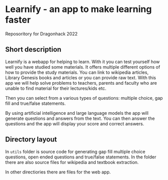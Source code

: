 # Learnify - an app to make learning faster
Reposoritory for Dragonhack 2022

## Short description

Learnify is a webapp for helping to learn. With it you can test yourself how well you have studied some materials. It offers multiple different options of how to provide the study materials. You can link to wikipedia articles, Library Genesis books and articles or you can provide raw text. With this app we will help solve problems to teachers, parents and faculty who are unable to find material for their lectures/kids etc.

Then you can select from a various types of questions: multiple choice, gap fill and true/false statements.

By using artificial intelligence and large language models the app will generate questions and answers from the text. You can then answer the questions and the app will display your score and correct answers.

## Directory layout

In `utils` folder is source code for generating gap fill multiple choice questions, open ended questions and true/false statements. In the folder there are also source files for wikipedia and textbook extraction.

In other directiories there are files for the web app.
